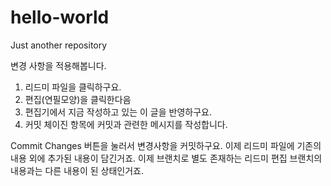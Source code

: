 hello-world
===========

Just another repository

변경 사항을 적용해봅니다.

1. 리드미 파일을 클릭하구요.
2. 편집(연필모양)을 클릭한다음
3. 편집기에서 지금 작성하고 있는 이 글을 반영하구요.
4. 커밋 체이진 항목에 커밋과 관련한 메시지를 작성합니다.

Commit Changes 버튼을 눌러서 변경사항을 커밋하구요. 이제 리드미 파일에 기존의 내용 외에 추가된 내용이 담긴거죠.
이제 브랜치로 별도 존재하는 리드미 편집 브랜치의 내용과는 다른 내용이 된 상태인거죠.
